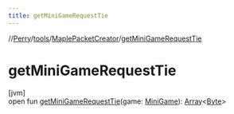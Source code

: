 ```yaml
---
title: getMiniGameRequestTie
---
```

//[Perry](../../../index.html)/[tools](../index.html)/[MaplePacketCreator](index.html)/[getMiniGameRequestTie](get-mini-game-request-tie.html)



# getMiniGameRequestTie



[jvm]\
open fun [getMiniGameRequestTie](get-mini-game-request-tie.html)(game: [MiniGame](../../server/-mini-game/index.html)): [Array](https://kotlinlang.org/api/latest/jvm/stdlib/kotlin/-array/index.html)<[Byte](https://kotlinlang.org/api/latest/jvm/stdlib/kotlin/-byte/index.html)>




